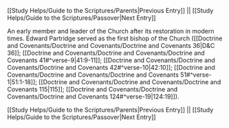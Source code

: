 [[Study Helps/Guide to the Scriptures/Parents|Previous Entry]]  ||  [[Study Helps/Guide to the Scriptures/Passover|Next Entry]]

 An early member and leader of the Church after its restoration in modern times. Edward Partridge served as the first bishop of the Church ([[Doctrine and Covenants/Doctrine and Covenants/Doctrine and Covenants 36|D&C 36]]; [[Doctrine and Covenants/Doctrine and Covenants/Doctrine and Covenants 41#^verse-9|41:9-11]]; [[Doctrine and Covenants/Doctrine and Covenants/Doctrine and Covenants 42#^verse-10|42:10]]; [[Doctrine and Covenants/Doctrine and Covenants/Doctrine and Covenants 51#^verse-1|51:1-18]]; [[Doctrine and Covenants/Doctrine and Covenants/Doctrine and Covenants 115|115]]; [[Doctrine and Covenants/Doctrine and Covenants/Doctrine and Covenants 124#^verse-19|124:19]]).

[[Study Helps/Guide to the Scriptures/Parents|Previous Entry]]  ||  [[Study Helps/Guide to the Scriptures/Passover|Next Entry]]